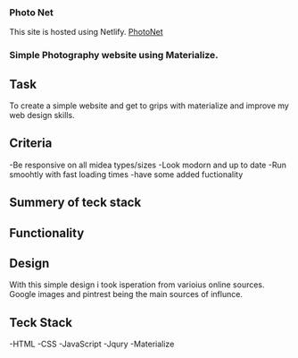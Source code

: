 ### Photo Net
This site is hosted using Netlify. [PhotoNet](https://pensive-curie-2490c3.netlify.app/)

### Simple Photography website using Materialize.

## Task
To create a simple website and get to grips with materialize and improve my web design skills.

## Criteria
-Be responsive on all midea types/sizes
-Look modorn and up to date
-Run smoohtly with fast loading times
-have some added fuctionality

## Summery of teck stack

## Functionality

## Design
With this simple design i took isperation from varioius online sources. Google images and pintrest being the main sources of influnce.

## Teck Stack
-HTML
-CSS
-JavaScript
-Jqury
-Materialize
